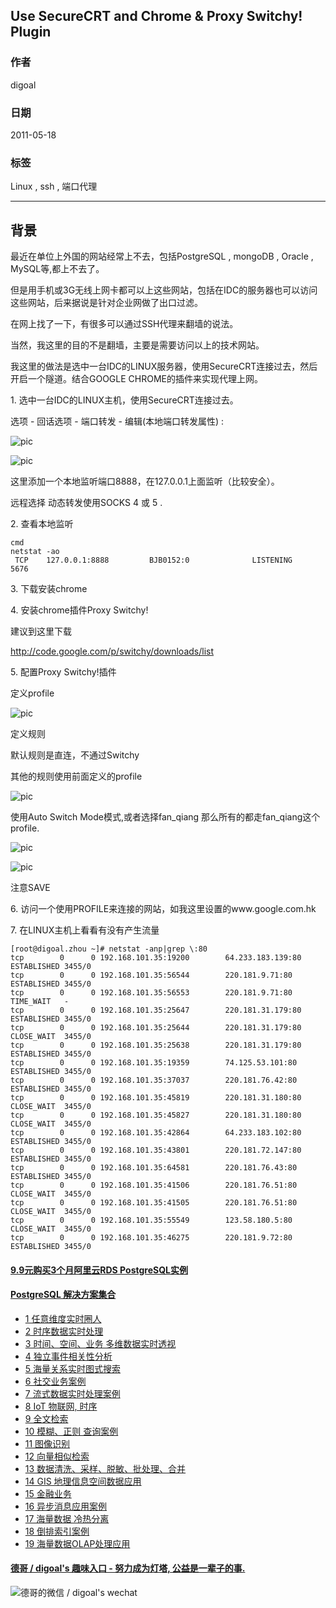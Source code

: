 ## Use SecureCRT and Chrome & Proxy Switchy! Plugin  
                                     
### 作者                                     
digoal                                      
                                        
### 日期                                      
2011-05-18                                                              
                                      
### 标签                                                                                                                                                      
Linux , ssh , 端口代理    
                                  
----                                      
                                    
## 背景    
最近在单位上外国的网站经常上不去，包括PostgreSQL , mongoDB , Oracle , MySQL等,都上不去了。  
  
但是用手机或3G无线上网卡都可以上这些网站，包括在IDC的服务器也可以访问这些网站，后来据说是针对企业网做了出口过滤。  
  
在网上找了一下，有很多可以通过SSH代理来翻墙的说法。  
  
当然，我这里的目的不是翻墙，主要是需要访问以上的技术网站。  
  
我这里的做法是选中一台IDC的LINUX服务器，使用SecureCRT连接过去，然后开启一个隧道。结合GOOGLE CHROME的插件来实现代理上网。  
  
1\. 选中一台IDC的LINUX主机，使用SecureCRT连接过去。  
  
选项  -  回话选项  -  端口转发  -  编辑(本地端口转发属性) :   
  
![pic](20110518_01_pic_001.jpg)  
  
![pic](20110518_01_pic_002.jpg)  
   
这里添加一个本地监听端口8888，在127.0.0.1上面监听（比较安全）。  
  
远程选择 动态转发使用SOCKS 4 或 5 .   
  
2\. 查看本地监听  
  
```  
cmd  
netstat -ao  
 TCP    127.0.0.1:8888         BJB0152:0              LISTENING       5676  
```  
  
3\. 下载安装chrome  
  
4\. 安装chrome插件Proxy Switchy!  
  
建议到这里下载  
  
http://code.google.com/p/switchy/downloads/list  
  
5\. 配置Proxy Switchy!插件  
  
定义profile  
  
![pic](20110518_01_pic_003.jpg)  
   
定义规则  
  
默认规则是直连，不通过Switchy  
  
其他的规则使用前面定义的profile  
  
![pic](20110518_01_pic_004.jpg)  
   
使用Auto Switch Mode模式,或者选择fan_qiang 那么所有的都走fan_qiang这个profile.  
  
![pic](20110518_01_pic_005.jpg)   
  
![pic](20110518_01_pic_006.jpg)  
  
注意SAVE  
  
6\. 访问一个使用PROFILE来连接的网站，如我这里设置的www.google.com.hk  
  
7\. 在LINUX主机上看看有没有产生流量  
  
```  
[root@digoal.zhou ~]# netstat -anp|grep \:80  
tcp        0      0 192.168.101.35:19200        64.233.183.139:80           ESTABLISHED 3455/0                
tcp        0      0 192.168.101.35:56544        220.181.9.71:80             ESTABLISHED 3455/0                
tcp        0      0 192.168.101.35:56553        220.181.9.71:80             TIME_WAIT   -                     
tcp        0      0 192.168.101.35:25647        220.181.31.179:80           ESTABLISHED 3455/0                
tcp        0      0 192.168.101.35:25644        220.181.31.179:80           CLOSE_WAIT  3455/0                
tcp        0      0 192.168.101.35:25638        220.181.31.179:80           ESTABLISHED 3455/0                
tcp        0      0 192.168.101.35:19359        74.125.53.101:80            ESTABLISHED 3455/0                
tcp        0      0 192.168.101.35:37037        220.181.76.42:80            ESTABLISHED 3455/0                
tcp        0      0 192.168.101.35:45819        220.181.31.180:80           CLOSE_WAIT  3455/0                
tcp        0      0 192.168.101.35:45827        220.181.31.180:80           CLOSE_WAIT  3455/0                
tcp        0      0 192.168.101.35:42864        64.233.183.102:80           ESTABLISHED 3455/0                
tcp        0      0 192.168.101.35:43801        220.181.72.147:80           ESTABLISHED 3455/0                
tcp        0      0 192.168.101.35:64581        220.181.76.43:80            ESTABLISHED 3455/0                
tcp        0      0 192.168.101.35:41506        220.181.76.51:80            CLOSE_WAIT  3455/0                
tcp        0      0 192.168.101.35:41505        220.181.76.51:80            CLOSE_WAIT  3455/0                
tcp        0      0 192.168.101.35:55549        123.58.180.5:80             CLOSE_WAIT  3455/0                
tcp        0      0 192.168.101.35:46275        220.181.9.72:80             ESTABLISHED 3455/0  
```  
  
                                                                                                  
                                                       
  
  
  
  
  
  
  
  
  
  
  
  
  
  
  
  
  
  
  
  
  
  
  
  
  
  
  
  
  
  
  
  
  
  
  
  
  
  
  
  
  
  
  
  
  
#### [9.9元购买3个月阿里云RDS PostgreSQL实例](https://www.aliyun.com/database/postgresqlactivity "57258f76c37864c6e6d23383d05714ea")
  
  
#### [PostgreSQL 解决方案集合](https://yq.aliyun.com/topic/118 "40cff096e9ed7122c512b35d8561d9c8")
- [1 任意维度实时圈人](https://yq.aliyun.com/topic/118 "40cff096e9ed7122c512b35d8561d9c8")
- [2 时序数据实时处理](https://yq.aliyun.com/topic/118 "40cff096e9ed7122c512b35d8561d9c8")
- [3 时间、空间、业务 多维数据实时透视](https://yq.aliyun.com/topic/118 "40cff096e9ed7122c512b35d8561d9c8")
- [4 独立事件相关性分析](https://yq.aliyun.com/topic/118 "40cff096e9ed7122c512b35d8561d9c8")
- [5 海量关系实时图式搜索](https://yq.aliyun.com/topic/118 "40cff096e9ed7122c512b35d8561d9c8")
- [6 社交业务案例](https://yq.aliyun.com/topic/118 "40cff096e9ed7122c512b35d8561d9c8")
- [7 流式数据实时处理案例](https://yq.aliyun.com/topic/118 "40cff096e9ed7122c512b35d8561d9c8")
- [8 IoT 物联网, 时序](https://yq.aliyun.com/topic/118 "40cff096e9ed7122c512b35d8561d9c8")
- [9 全文检索](https://yq.aliyun.com/topic/118 "40cff096e9ed7122c512b35d8561d9c8")
- [10 模糊、正则 查询案例](https://yq.aliyun.com/topic/118 "40cff096e9ed7122c512b35d8561d9c8")
- [11 图像识别](https://yq.aliyun.com/topic/118 "40cff096e9ed7122c512b35d8561d9c8")
- [12 向量相似检索](https://yq.aliyun.com/topic/118 "40cff096e9ed7122c512b35d8561d9c8")
- [13 数据清洗、采样、脱敏、批处理、合并](https://yq.aliyun.com/topic/118 "40cff096e9ed7122c512b35d8561d9c8")
- [14 GIS 地理信息空间数据应用](https://yq.aliyun.com/topic/118 "40cff096e9ed7122c512b35d8561d9c8")
- [15 金融业务](https://yq.aliyun.com/topic/118 "40cff096e9ed7122c512b35d8561d9c8")
- [16 异步消息应用案例](https://yq.aliyun.com/topic/118 "40cff096e9ed7122c512b35d8561d9c8")
- [17 海量数据 冷热分离](https://yq.aliyun.com/topic/118 "40cff096e9ed7122c512b35d8561d9c8")
- [18 倒排索引案例](https://yq.aliyun.com/topic/118 "40cff096e9ed7122c512b35d8561d9c8")
- [19 海量数据OLAP处理应用](https://yq.aliyun.com/topic/118 "40cff096e9ed7122c512b35d8561d9c8")
  
  
#### [德哥 / digoal's 趣味入口 - 努力成为灯塔, 公益是一辈子的事.](https://github.com/digoal/blog/blob/master/README.md "22709685feb7cab07d30f30387f0a9ae")
  
  
![德哥的微信 / digoal's wechat](../pic/digoal_weixin.jpg "f7ad92eeba24523fd47a6e1a0e691b59")
  
